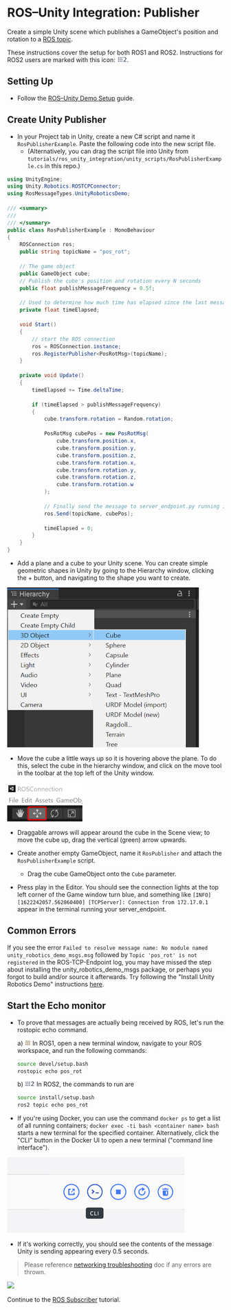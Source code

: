 # ROS–Unity Integration: Publisher

Create a simple Unity scene which publishes a GameObject's position and rotation to a [ROS topic](http://wiki.ros.org/ROS/Tutorials/UnderstandingTopics#ROS_Topics).

These instructions cover the setup for both ROS1 and ROS2. Instructions for ROS2 users are marked with this icon: <img src="images/ros2_icon.png" alt="ros2" width="23" height="14"/>.

## Setting Up

- Follow the [ROS–Unity Demo Setup](setup.md#ros2-environment) guide.

## Create Unity Publisher
- In your Project tab in Unity, create a new C# script and name it `RosPublisherExample`. Paste the following code into the new script file.
    - (Alternatively, you can drag the script file into Unity from `tutorials/ros_unity_integration/unity_scripts/RosPublisherExample.cs` in this repo.)

```csharp
using UnityEngine;
using Unity.Robotics.ROSTCPConnector;
using RosMessageTypes.UnityRoboticsDemo;

/// <summary>
///
/// </summary>
public class RosPublisherExample : MonoBehaviour
{
    ROSConnection ros;
    public string topicName = "pos_rot";

    // The game object
    public GameObject cube;
    // Publish the cube's position and rotation every N seconds
    public float publishMessageFrequency = 0.5f;

    // Used to determine how much time has elapsed since the last message was published
    private float timeElapsed;

    void Start()
    {
        // start the ROS connection
        ros = ROSConnection.instance;
        ros.RegisterPublisher<PosRotMsg>(topicName);
    }

    private void Update()
    {
        timeElapsed += Time.deltaTime;

        if (timeElapsed > publishMessageFrequency)
        {
            cube.transform.rotation = Random.rotation;

            PosRotMsg cubePos = new PosRotMsg(
                cube.transform.position.x,
                cube.transform.position.y,
                cube.transform.position.z,
                cube.transform.rotation.x,
                cube.transform.rotation.y,
                cube.transform.rotation.z,
                cube.transform.rotation.w
            );

            // Finally send the message to server_endpoint.py running in ROS
            ros.Send(topicName, cubePos);

            timeElapsed = 0;
        }
    }
}
```

- Add a plane and a cube to your Unity scene. You can create simple geometric shapes in Unity by going to the Hierarchy window, clicking the + button, and navigating to the shape you want to create.

![](images/create_cube.png)

- Move the cube a little ways up so it is hovering above the plane. To do this, select the cube in the hierarchy window, and click on the move tool in the toolbar at the top left of the Unity window.

![](images/move_tool.png)

- Draggable arrows will appear around the cube in the Scene view; to move the cube up, drag the vertical (green) arrow upwards.

- Create another empty GameObject, name it `RosPublisher` and attach the `RosPublisherExample` script.
    - Drag the cube GameObject onto the `Cube` parameter.

- Press play in the Editor. You should see the connection lights at the top left corner of the Game window turn blue, and something like `[INFO] [1622242057.562860400] [TCPServer]: Connection from 172.17.0.1` appear in the terminal running your server_endpoint.

## Common Errors

If you see the error `Failed to resolve message name: No module named unity_robotics_demo_msgs.msg` followed by `Topic 'pos_rot' is not registered` in the ROS-TCP-Endpoint log, you may have missed the step about installing the unity_robotics_demo_msgs package, or perhaps you forgot to build and/or source it afterwards. Try following the "Install Unity Robotics Demo" instructions [here](setup.md#install-unity-robotics-demo).

## Start the Echo monitor

- To prove that messages are actually being received by ROS, let's run the rostopic echo command.

	a) <img src="images/ros1_icon.png" alt="ros1" width="14" height="14"/> In ROS1, open a new terminal window, navigate to your ROS workspace, and run the following commands:

    ```bash
    source devel/setup.bash
    rostopic echo pos_rot
    ```

	b) <img src="images/ros2_icon.png" alt="ros2" width="23" height="14"/> In ROS2, the commands to run are

    ```bash
    source install/setup.bash
    ros2 topic echo pos_rot
    ```

- If you're using Docker, you can use the command `docker ps` to get a list of all running containers; `docker exec -ti bash <container name> bash` starts a new terminal for the specified container. Alternatively, click the "CLI" button in the Docker UI to open a new terminal ("command line interface").

![](images/docker_cli.png)

- If it's working correctly, you should see the contents of the message Unity is sending appearing every 0.5 seconds.

> Please reference [networking troubleshooting](network.md) doc if any errors are thrown.

![](images/tcp_1.gif)

Continue to the [ROS Subscriber](subscriber.md) tutorial.